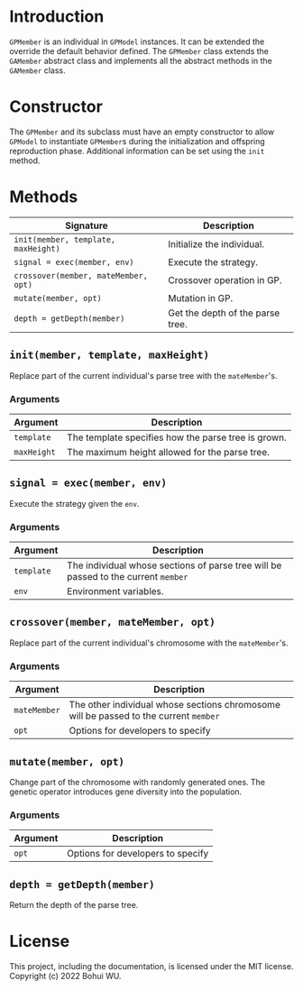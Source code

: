 # Introduction
`GPMember` is an individual in `GPModel` instances. It can be extended the override the default behavior defined. The `GPMember` class extends the `GAMember` abstract class and implements all the abstract methods in the `GAMember` class. 

# Constructor
The `GPMember` and its subclass must have an empty constructor to allow `GPModel` to instantiate `GPMember`s during the initialization and offspring reproduction phase. Additional information can be set using the `init` method.

# Methods
| Signature | Description |
| - | - |
| `init(member, template, maxHeight)` | Initialize the individual. |
| `signal = exec(member, env)` | Execute the strategy. |
| `crossover(member, mateMember, opt)` | Crossover operation in GP. |
| `mutate(member, opt)` | Mutation in GP. |
| `depth = getDepth(member)` | Get the depth of the parse tree. |

## `init(member, template, maxHeight)`
Replace part of the current individual's parse tree with the `mateMember`'s. 
### Arguments
| Argument | Description |
| - | - |
| `template` | The template specifies how the parse tree is grown. |
| `maxHeight` | The maximum height allowed for the parse tree. |

## `signal = exec(member, env)`
Execute the strategy given the `env`.
### Arguments
| Argument | Description |
| - | - |
| `template` | The individual whose sections of parse tree will be passed to the current `member` |
| `env` | Environment variables. |

## `crossover(member, mateMember, opt)`
Replace part of the current individual's chromosome with the `mateMember`'s. 
### Arguments
| Argument | Description |
| - | - |
| `mateMember` | The other individual whose sections chromosome will be passed to the current `member` |
| `opt` | Options for developers to specify |

## `mutate(member, opt)`
Change part of the chromosome with randomly generated ones. The genetic operator introduces gene diversity into the population.
### Arguments
| Argument | Description |
| - | - |
| `opt` | Options for developers to specify |

## `depth = getDepth(member)`
Return the depth of the parse tree.

# License
This project, including the documentation, is licensed under the MIT license. Copyright (c) 2022 Bohui WU.